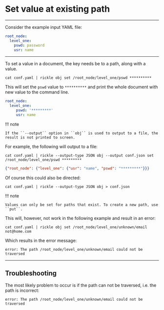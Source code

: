 # Set value at existing path

---

Consider the example input YAML file:

```yaml title="conf.yaml" linenums="1"
root_node:
  level_one:
    pswd: password
    usr: name
```

---

To set a value in a document, the key needs be to a path, along with a value.

```shell
cat conf.yaml | rickle obj set /root_node/level_one/pswd **********
```

This will set the ``pswd`` value to ``**********`` and print the whole document with new value to the command line.

```yaml
root_node:
  level_one:
     pswd: '*********'
     usr: name
```

!!! note

    If the ``--output`` option in ``obj`` is used to output to a file, the result is not printed to screen.

For example, the following will output to a file:

```shell
cat conf.yaml | rickle --output-type JSON obj --output conf.json set /root_node/level_one/pswd *********
```

```json title="conf.json" linenums="1"
{"root_node": {"level_one": {"usr": "name", "pswd": "*********"}}}
```

Of course this could also be directed:

```shell
cat conf.yaml | rickle --output-type JSON obj > conf.json
```

!!! note

    Values can only be set for paths that exist. To create a new path, use ``put``.

This will, however, not work in the following example and result in an error:

```shell
cat conf.yaml | rickle obj set /root_node/level_one/unknown/email not@home.com
```


Which results in the error message:

```shell
error: The path /root_node/level_one/unknown/email could not be traversed
```

---

## Troubleshooting

The most likely problem to occur is if the path can not be traversed, i.e. the path is incorrect:

```text
error: The path /root_node/level_one/unknown/email could not be traversed
```
